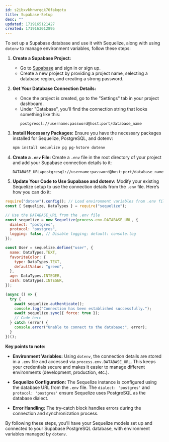 ```yaml
---
id: s2ibxvkhnwrqqk76fakqotu
title: Supabase-Setup
desc: ""
updated: 1719165121427
created: 1719163012895
---
```


To set up a Supabase database and use it with Sequelize, along with using `dotenv` to manage environment variables, follow these steps:

1. **Create a Supabase Project:**

   - Go to [Supabase](https://supabase.io/) and sign in or sign up.
   - Create a new project by providing a project name, selecting a database region, and creating a strong password.

2. **Get Your Database Connection Details:**

   - Once the project is created, go to the "Settings" tab in your project dashboard.
   - Under "Database", you'll find the connection string that looks something like this:
     ```
     postgresql://username:password@host:port/database_name
     ```

3. **Install Necessary Packages:**
   Ensure you have the necessary packages installed for Sequelize, PostgreSQL, and dotenv:

   ```bash
   npm install sequelize pg pg-hstore dotenv
   ```

4. **Create a `.env` File:**
   Create a `.env` file in the root directory of your project and add your Supabase connection details to it:

   ```env
   DATABASE_URL=postgresql://username:password@host:port/database_name
   ```

5. **Update Your Code to Use Supabase and dotenv:**
   Modify your existing Sequelize setup to use the connection details from the `.env` file. Here’s how you can do it:

```javascript
require("dotenv").config(); // Load environment variables from .env file
const { Sequelize, DataTypes } = require("sequelize");

// Use the DATABASE_URL from the .env file
const sequelize = new Sequelize(process.env.DATABASE_URL, {
  dialect: "postgres",
  protocol: "postgres",
  logging: false, // Disable logging; default: console.log
});

const User = sequelize.define("user", {
  name: DataTypes.TEXT,
  favoriteColor: {
    type: DataTypes.TEXT,
    defaultValue: "green",
  },
  age: DataTypes.INTEGER,
  cash: DataTypes.INTEGER,
});

(async () => {
  try {
    await sequelize.authenticate();
    console.log("Connection has been established successfully.");
    await sequelize.sync({ force: true });
    // Code here
  } catch (error) {
    console.error("Unable to connect to the database:", error);
  }
})();
```

**Key points to note:**

- **Environment Variables:**
  Using `dotenv`, the connection details are stored in a `.env` file and accessed via `process.env.DATABASE_URL`. This keeps your credentials secure and makes it easier to manage different environments (development, production, etc.).

- **Sequelize Configuration:**
  The Sequelize instance is configured using the database URL from the `.env` file. The `dialect: 'postgres'` and `protocol: 'postgres'` ensure Sequelize uses PostgreSQL as the database dialect.

- **Error Handling:**
  The try-catch block handles errors during the connection and synchronization process.

By following these steps, you'll have your Sequelize models set up and connected to your Supabase PostgreSQL database, with environment variables managed by `dotenv`.
